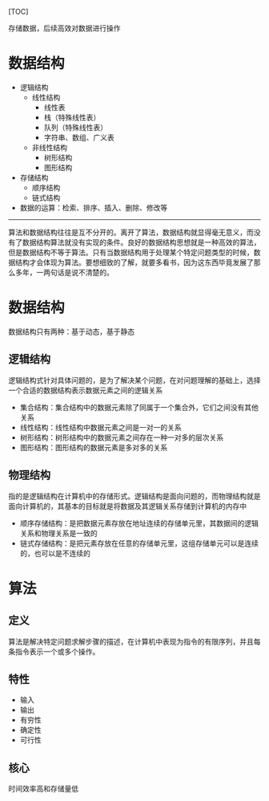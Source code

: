 [TOC]

存储数据，后续高效对数据进行操作

# 数据结构
+ 逻辑结构
    + 线性结构
        + 线性表
        + 栈（特殊线性表）
        + 队列（特殊线性表）
        + 字符串、数组、广义表
    + 非线性结构
        + 树形结构
        + 图形结构
+ 存储结构
    + 顺序结构
    + 链式结构
+ 数据的运算：检索、排序、插入、删除、修改等












------

算法和数据结构往往是互不分开的。离开了算法，数据结构就显得毫无意义，而没有了数据结构算法就没有实现的条件。良好的数据结构思想就是一种高效的算法，但是数据结构不等于算法。只有当数据结构用于处理某个特定问题类型的时候，数据结构才会体现为算法。要想细致的了解，就要多看书，因为这东西毕竟发展了那么多年，一两句话是说不清楚的。

# 数据结构

数据结构只有两种：基于动态，基于静态

## 逻辑结构

逻辑结构式针对具体问题的，是为了解决某个问题，在对问题理解的基础上，选择一个合适的数据结构表示数据元素之间的逻辑关系

+ 集合结构：集合结构中的数据元素除了同属于一个集合外，它们之间没有其他关系
+ 线性结构：线性结构中数据元素之间是一对一的关系
+ 树形结构：树形结构中的数据元素之间存在一种一对多的层次关系
+ 图形结构：图形结构的数据元素是多对多的关系

## 物理结构

指的是逻辑结构在计算机中的存储形式。逻辑结构是面向问题的，而物理结构就是面向计算机的，其基本的目标就是将数据及其逻辑关系存储到计算机的内存中

+ 顺序存储结构：是把数据元素存放在地址连续的存储单元里，其数据间的逻辑关系和物理关系是一致的
+ 链式存储结构：是把元素存放在任意的存储单元里，这组存储单元可以是连续的，也可以是不连续的

# 算法

## 定义

算法是解决特定问题求解步骤的描述，在计算机中表现为指令的有限序列，并且每条指令表示一个或多个操作。

## 特性

+ 输入
+ 输出
+ 有穷性
+ 确定性
+ 可行性

## 核心

时间效率高和存储量低